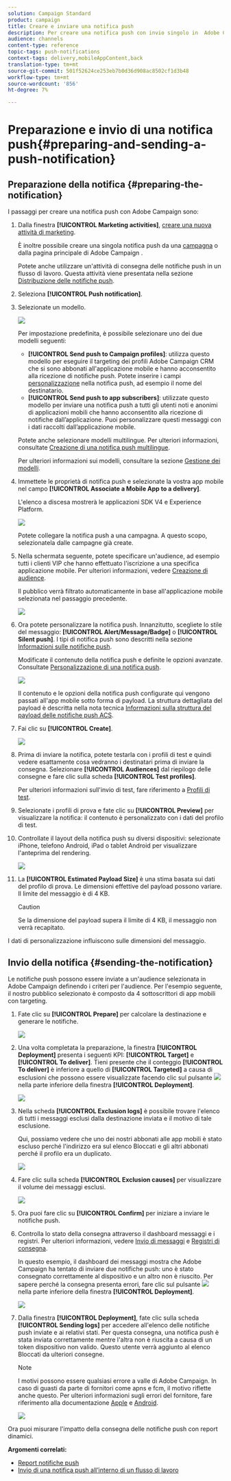 ```yaml
---
solution: Campaign Standard
product: campaign
title: Creare e inviare una notifica push
description: Per creare una notifica push con invio singolo in  Adobe Campaign, effettuate le seguenti operazioni.
audience: channels
content-type: reference
topic-tags: push-notifications
context-tags: delivery,mobileAppContent,back
translation-type: tm+mt
source-git-commit: 501f52624ce253eb7b0d36d908ac8502cf1d3b48
workflow-type: tm+mt
source-wordcount: '856'
ht-degree: 7%

---
```



# Preparazione e invio di una notifica push{#preparing-and-sending-a-push-notification}

## Preparazione della notifica {#preparing-the-notification}

I passaggi per creare una notifica push con  Adobe Campaign sono:

1. Dalla finestra **[!UICONTROL Marketing activities]**, [creare una nuova attività di marketing](../../start/using/marketing-activities.md#creating-a-marketing-activity).

   È inoltre possibile creare una singola notifica push da una [campagna](../../start/using/marketing-activities.md#creating-a-marketing-activity) o dalla  pagina principale di Adobe Campaign [](../../start/using/interface-description.md#home-page).

   Potete anche utilizzare un&#39;attività di consegna delle notifiche push in un flusso di lavoro. Questa attività viene presentata nella sezione [Distribuzione delle notifiche push](../../automating/using/push-notification-delivery.md).

1. Seleziona **[!UICONTROL Push notification]**.
1. Selezionate un modello.

   ![](assets/push_notif_type.png)

   Per impostazione predefinita, è possibile selezionare uno dei due modelli seguenti:

   * **[!UICONTROL Send push to Campaign profiles]**: utilizza questo modello per eseguire il targeting dei profili Adobe Campaign CRM  che si sono abbonati all&#39;applicazione mobile e hanno acconsentito alla ricezione di notifiche push. Potete inserire i campi [personalizzazione](../../designing/using/personalization.md#inserting-a-personalization-field) nella notifica push, ad esempio il nome del destinatario.
   * **[!UICONTROL Send push to app subscribers]**: utilizzate questo modello per inviare una notifica push a tutti gli utenti noti e anonimi di applicazioni mobili che hanno acconsentito alla ricezione di notifiche dall’applicazione. Puoi personalizzare questi messaggi con i dati raccolti dall’applicazione mobile.

   Potete anche selezionare modelli multilingue. Per ulteriori informazioni, consultate [Creazione di una notifica push multilingue](../../channels/using/creating-a-multilingual-push-notification.md).

   Per ulteriori informazioni sui modelli, consultare la sezione [Gestione dei modelli](../../start/using/marketing-activity-templates.md).

1. Immettete le proprietà di notifica push e selezionate la vostra app mobile nel campo **[!UICONTROL Associate a Mobile App to a delivery]**.

   L&#39;elenco a discesa mostrerà le applicazioni SDK V4 e  Experience Platform.

   ![](assets/push_notif_properties.png)

   Potete collegare la notifica push a una campagna. A questo scopo, selezionatela dalle campagne già create.

1. Nella schermata seguente, potete specificare un&#39;audience, ad esempio tutti i clienti VIP che hanno effettuato l&#39;iscrizione a una specifica applicazione mobile. Per ulteriori informazioni, vedere [Creazione di audience](../../audiences/using/creating-audiences.md).

   Il pubblico verrà filtrato automaticamente in base all&#39;applicazione mobile selezionata nel passaggio precedente.

   ![](assets/push_notif_audience.png)

1. Ora potete personalizzare la notifica push. Innanzitutto, scegliete lo stile del messaggio: **[!UICONTROL Alert/Message/Badge]** o **[!UICONTROL Silent push]**. I tipi di notifica push sono descritti nella sezione [Informazioni sulle notifiche push](../../channels/using/about-push-notifications.md).

   Modificate il contenuto della notifica push e definite le opzioni avanzate. Consultate [Personalizzazione di una notifica push](../../channels/using/customizing-a-push-notification.md).

   ![](assets/push_notif_content.png)

   Il contenuto e le opzioni della notifica push configurate qui vengono passati all&#39;app mobile sotto forma di payload. La struttura dettagliata del payload è descritta nella nota tecnica [Informazioni sulla struttura del payload delle notifiche push ACS](https://docs.adobe.com/content/help/it-IT/campaign-standard/using/communication-channels/push-notifications/push-payload.html).

1. Fai clic su **[!UICONTROL Create]**.

   ![](assets/push_notif_content_2.png)

1. Prima di inviare la notifica, potete testarla con i profili di test e quindi vedere esattamente cosa vedranno i destinatari prima di inviare la consegna. Selezionare **[!UICONTROL Audiences]** dal riepilogo delle consegne e fare clic sulla scheda **[!UICONTROL Test profiles]**.

   Per ulteriori informazioni sull&#39;invio di test, fare riferimento a [Profili di test](../../sending/using/sending-proofs.md).

1. Selezionate i profili di prova e fate clic su **[!UICONTROL Preview]** per visualizzare la notifica: il contenuto è personalizzato con i dati del profilo di test.
1. Controllate il layout della notifica push su diversi dispositivi: selezionate iPhone, telefono Android, iPad o tablet Android per visualizzare l&#39;anteprima del rendering.

   ![](assets/push_notif_preview.png)

1. La **[!UICONTROL Estimated Payload Size]** è una stima basata sui dati del profilo di prova. Le dimensioni effettive del payload possono variare. Il limite del messaggio è di 4 KB.

   >[!CAUTION]
   >
   >Se la dimensione del payload supera il limite di 4 KB, il messaggio non verrà recapitato.

I dati di personalizzazione influiscono sulle dimensioni del messaggio.

## Invio della notifica {#sending-the-notification}

Le notifiche push possono essere inviate a un&#39;audience selezionata in  Adobe Campaign definendo i criteri per l&#39;audience. Per l&#39;esempio seguente, il nostro pubblico selezionato è composto da 4 sottoscrittori di app mobili con targeting.

1. Fate clic su **[!UICONTROL Prepare]** per calcolare la destinazione e generare le notifiche.

   ![](assets/push_send_1.png)

1. Una volta completata la preparazione, la finestra **[!UICONTROL Deployment]** presenta i seguenti KPI: **[!UICONTROL Target]** e **[!UICONTROL To deliver]**. Tieni presente che il conteggio **[!UICONTROL To deliver]** è inferiore a quello di **[!UICONTROL Targeted]** a causa di esclusioni che possono essere visualizzate facendo clic sul pulsante ![](assets/lp_link_properties.png) nella parte inferiore della finestra **[!UICONTROL Deployment]**.

   ![](assets/push_send_2.png)

1. Nella scheda **[!UICONTROL Exclusion logs]** è possibile trovare l&#39;elenco di tutti i messaggi esclusi dalla destinazione inviata e il motivo di tale esclusione.

   Qui, possiamo vedere che uno dei nostri abbonati alle app mobili è stato escluso perché l&#39;indirizzo era sul elenco Bloccati e gli altri abbonati perché il profilo era un duplicato.

   ![](assets/push_send_5.png)

1. Fare clic sulla scheda **[!UICONTROL Exclusion causes]** per visualizzare il volume dei messaggi esclusi.

   ![](assets/push_send_7.png)

1. Ora puoi fare clic su **[!UICONTROL Confirm]** per iniziare a inviare le notifiche push.
1. Controlla lo stato della consegna attraverso il dashboard messaggi e i registri. Per ulteriori informazioni, vedere [Invio di messaggi](../../sending/using/confirming-the-send.md) e [Registri di consegna](../../sending/using/monitoring-a-delivery.md#delivery-logs).

   In questo esempio, il dashboard dei messaggi mostra che  Adobe Campaign ha tentato di inviare due notifiche push: uno è stato consegnato correttamente al dispositivo e un altro non è riuscito. Per sapere perché la consegna presenta errori, fare clic sul pulsante ![](assets/lp_link_properties.png) nella parte inferiore della finestra **[!UICONTROL Deployment]**.

   ![](assets/push_send_4.png)

1. Dalla finestra **[!UICONTROL Deployment]**, fate clic sulla scheda **[!UICONTROL Sending logs]** per accedere all&#39;elenco delle notifiche push inviate e ai relativi stati. Per questa consegna, una notifica push è stata inviata correttamente mentre l&#39;altra non è riuscita a causa di un token dispositivo non valido. Questo utente verrà aggiunto al elenco Bloccati da ulteriori consegne.

   >[!NOTE]
   >
   >I motivi possono essere qualsiasi errore a valle di  Adobe Campaign. In caso di guasti da parte di fornitori come apns e fcm, il motivo riflette anche questo. Per ulteriori informazioni sugli errori del fornitore, fare riferimento alla documentazione [Apple](https://developer.apple.com/library/content/documentation/NetworkingInternet/Conceptual/RemoteNotificationsPG/CommunicatingwithAPNs.html) e [Android](https://firebase.google.com/docs/cloud-messaging/http-server-ref).

   ![](assets/push_send_6.png)

Ora puoi misurare l&#39;impatto della consegna delle notifiche push con report dinamici.

**Argomenti correlati:**

* [Report notifiche push](../../reporting/using/push-notification-report.md)
* [Invio di una notifica push all’interno di un flusso di lavoro](../../automating/using/push-notification-delivery.md)
